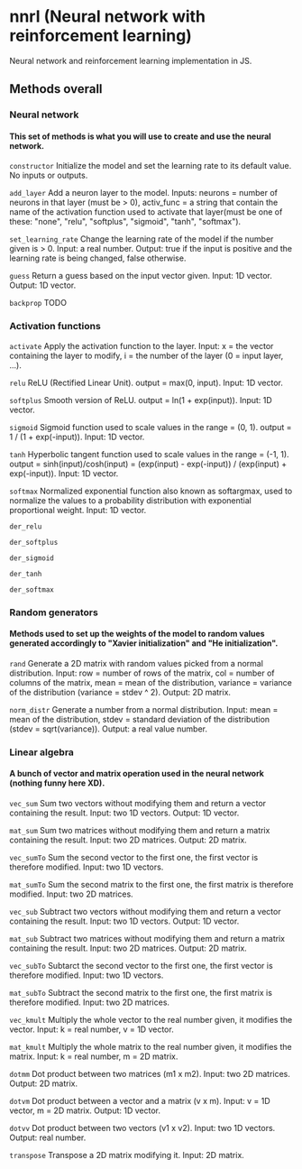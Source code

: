 # nnrl (Neural network with reinforcement learning)
Neural network and reinforcement learning implementation in JS.

## Methods overall
### Neural network
#### This set of methods is what you will use to create and use the neural network.
```constructor``` Initialize the model and set the learning rate to its default value. No inputs or outputs.

```add_layer``` Add a neuron layer to the model. Inputs: neurons = number of neurons in that layer (must be > 0), activ_func = a string that contain the name of the activation function used to activate that layer(must be one of these: "none", "relu", "softplus", "sigmoid", "tanh", "softmax"). 

```set_learning_rate``` Change the learning rate of the model if the number given is > 0. Input: a real number. Output: true if the input is positive and the learning rate is being changed, false otherwise.

```guess``` Return a guess based on the input vector given. Input: 1D vector. Output: 1D vector.

```backprop``` TODO

### Activation functions
```activate``` Apply the activation function to the layer. Input: x = the vector containing the layer to modify, i = the number of the layer (0 = input layer, ...).

```relu``` ReLU (Rectified Linear Unit). output = max(0, input). Input: 1D vector.

```softplus``` Smooth version of ReLU. output = ln(1 + exp(input)). Input: 1D vector.

```sigmoid``` Sigmoid function used to scale values in the range = (0, 1). output = 1 / (1 + exp(-input)). Input: 1D vector.

```tanh``` Hyperbolic tangent function used to scale values in the range = (-1, 1). output = sinh(input)/cosh(input) = (exp(input) - exp(-input)) / (exp(input) + exp(-input)). Input: 1D vector.

```softmax``` Normalized exponential function also known as softargmax, used to normalize the values to a probability distribution with exponential proportional weight. Input: 1D vector.

```der_relu```

```der_softplus```

```der_sigmoid```

```der_tanh```

```der_softmax```

### Random generators
#### Methods used to set up the weights of the model to random values generated accordingly to "Xavier initialization" and "He initialization".
```rand``` Generate a 2D matrix with random values picked from a normal distribution. Input: row = number of rows of the matrix, col = number of columns of the matrix, mean = mean of the distribution, variance = variance of the distribution (variance = stdev ^ 2). Output: 2D matrix.

```norm_distr``` Generate a number from a normal distribution. Input: mean = mean of the distribution, stdev = standard deviation of the distribution (stdev = sqrt(variance)). Output: a real value number.

### Linear algebra
#### A bunch of vector and matrix operation used in the neural network (nothing funny here XD).
```vec_sum``` Sum two vectors without modifying them and return a vector containing the result. Input: two 1D vectors. Output: 1D vector.

```mat_sum``` Sum two matrices without modifying them and return a matrix containing the result. Input: two 2D matrices. Output: 2D matrix.

```vec_sumTo``` Sum the second vector to the first one, the first vector is therefore modified. Input: two 1D vectors.

```mat_sumTo``` Sum the second matrix to the first one, the first matrix is therefore modified. Input: two 2D matrices.

```vec_sub``` Subtract two vectors without modifying them and return a vector containing the result. Input: two 1D vectors. Output: 1D vector.

```mat_sub``` Subtract two matrices without modifying them and return a matrix containing the result. Input: two 2D matrices. Output: 2D matrix.

```vec_subTo``` Subtarct the second vector to the first one, the first vector is therefore modified. Input: two 1D vectors.

```mat_subTo``` Subtract the second matrix to the first one, the first matrix is therefore modified. Input: two 2D matrices.

```vec_kmult``` Multiply the whole vector to the real number given, it modifies the vector. Input: k = real number, v = 1D vector.

```mat_kmult``` Multiply the whole matrix to the real number given, it modifies the matrix. Input: k = real number, m = 2D matrix.

```dotmm``` Dot product between two matrices (m1 x m2). Input: two 2D matrices. Output: 2D matrix.

```dotvm``` Dot product between a vector and a matrix (v x m). Input: v = 1D vector, m = 2D matrix. Output: 1D vector.

```dotvv``` Dot product between two vectors (v1 x v2). Input: two 1D vectors. Output: real number.

```transpose``` Transpose a 2D matrix modifying it. Input: 2D matrix.
